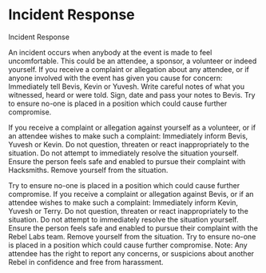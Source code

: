 # Incident Response

Incident Response

An incident occurs when anybody at the event is made to feel uncomfortable. This could be an attendee, a sponsor, a volunteer or indeed yourself.
If you receive a complaint or allegation about any attendee, or if anyone involved with the event has given you cause for concern:
Immediately tell Bevis, Kevin or Yuvesh.
Write careful notes of what you witnessed, heard or were told.
Sign, date and pass your notes to Bevis.
Try to ensure no-one is placed in a position which could cause further compromise.

If you receive a complaint or allegation against yourself as a volunteer, or if an attendee wishes to make such a complaint:
Immediately inform Bevis, Yuvesh or Kevin.
Do not question, threaten or react inappropriately to the situation.
Do not attempt to immediately resolve the situation yourself.
Ensure the person feels safe and enabled to pursue their complaint with Hacksmiths.
Remove yourself from the situation.

Try to ensure no-one is placed in a position which could cause further compromise.
If you receive a complaint or allegation against Bevis, or if an attendee wishes to make such a complaint:
Immediately inform Kevin, Yuvesh or Terry.
Do not question, threaten or react inappropriately to the situation.
Do not attempt to immediately resolve the situation yourself.
Ensure the person feels safe and enabled to pursue their complaint with the Rebel Labs team.
Remove yourself from the situation.
Try to ensure no-one is placed in a position which could cause further compromise.
Note: Any attendee has the right to report any concerns, or suspicions about another Rebel in confidence and free from harassment.